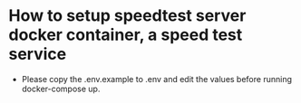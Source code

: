 # How to setup speedtest server docker container, a speed test service

* Please copy the .env.example to .env and edit the values before running docker-compose up.
